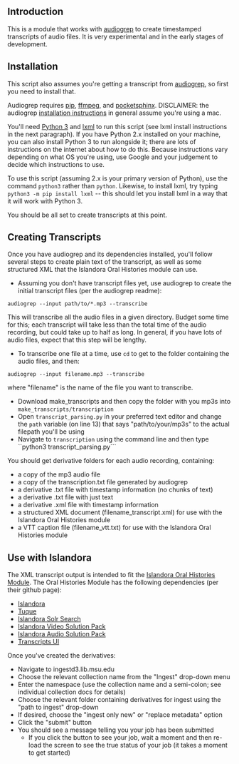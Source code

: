 ## Introduction ##
This is a module that works with [audiogrep](https://github.com/antiboredom/audiogrep) to create timestamped transcripts of audio files. It is very experimental and in the early stages of development.

## Installation ##

This script also assumes you're getting a transcript from [audiogrep](https://github.com/antiboredom/audiogrep), so first you need to install that. 

Audiogrep requires [pip](https://pip.pypa.io/en/stable/installing/), [ffmpeg](http://ffmpeg.org/), and [pocketsphinx](http://cmusphinx.sourceforge.net/). DISCLAIMER: the audiogrep [installation instructions](https://github.com/antiboredom/audiogrep/blob/master/README.md) in general assume you're using a mac. 

You'll need [Python 3](https://www.python.org/downloads/) and [lxml](http://lxml.de/installation.html) to run this script (see lxml install instructions in the next paragraph). If you have Python 2.x installed on your machine, you can also install Python 3 to run alongside it; there are lots of instructions on the internet about how to do this. Because instructions vary depending on what OS you're using, use Google and your judgement to decide which instructions to use. 

To use this script (assuming 2.x is your primary version of Python), use the command ```python3``` rather than ```python```. Likewise, to install lxml, try typing ```python3 -m pip install lxml``` -- this should let you install lxml in a way that it will work with Python 3.

You should be all set to create transcripts at this point.

## Creating Transcripts ##

Once you have audiogrep and its dependencies installed, you'll follow several steps to create plain text of the transcript, as well as some structured XML that the Islandora Oral Histories module can use. 
* Assuming you don't have transcript files yet, use audiogrep to create the initial transcript files (per the audiogrep readme):

```
audiogrep --input path/to/*.mp3 --transcribe
```
This will transcribe all the audio files in a given directory. Budget some time for this; each transcript will take less than the total time of the audio recording, but could take up to half as long. In general, if you have lots of audio files, expect that this step will be lengthy.
* To transcribe one file at a time, use ```cd``` to get to the folder containing the audio files, and then:

```
audiogrep --input filename.mp3 --transcribe
```
where "filename" is the name of the file you want to transcribe.
* Download make_transcripts and then copy the folder with you mp3s into ```make_transcripts/transcription```
* Open ```transcript_parsing.py``` in your preferred text editor and change the ```path``` variable (on line 13) that says "path/to/your/mp3s" to the actual filepath you'll be using
* Navigate to ```transcription``` using the command line and then type ``python3 transcript_parsing.py```

You should get derivative folders for each audio recording, containing:
* a copy of the mp3 audio file
* a copy of the transcription.txt file generated by audiogrep
* a derivative .txt file with timestamp information (no chunks of text)
* a derivative .txt file with just text
* a derivative .xml file with timestamp information
* a structured XML document (filename_transcript.xml) for use with the Islandora Oral Histories module
* a VTT caption file (filename_vtt.txt) for use with the Islandora Oral Histories module

## Use with Islandora ##
The XML transcript output is intended to fit the [Islandora Oral Histories Module](https://github.com/digitalutsc/islandora_solution_pack_oralhistories).
The Oral Histories Module has the following dependencies (per their github page): 
* [Islandora](https://github.com/islandora/islandora)
* [Tuque](https://github.com/islandora/tuque) 
* [Islandora Solr Search](https://github.com/Islandora/islandora_solr_search)
* [Islandora Video Solution Pack](https://github.com/Islandora/islandora_solution_pack_video)
* [Islandora Audio Solution Pack](https://github.com/Islandora/islandora_solution_pack_audio)
* [Transcripts UI](https://github.com/Islandora/islandora_solution_pack_audio)

Once you've created the derivatives: 
* Navigate to ingestd3.lib.msu.edu 
* Choose the relevant collection name from the "Ingest" drop-down menu
* Enter the namespace (use the collection name and a semi-colon; see individual collection docs for details)
* Choose the relevant folder containing derivatives for ingest using the "path to ingest" drop-down
* If desired, choose the "ingest only new" or "replace metadata" option
* Click the "submit" button
* You should see a message telling you your job has been submitted 
   * If you click the button to see your job, wait a moment and then re-load the screen to see the true status of your job (it takes a moment to get started)
